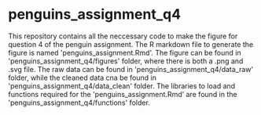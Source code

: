 # penguins_assignment_q4

This repository contains all the neccessary code to make the figure for question 4 of the penguin assignment. The R markdown file to generate the figure is named 'penguins_assignment.Rmd'.  The figure can be found in 'penguins_assignment_q4/figures' folder, where there is both a .png and .svg file.  The raw data can be found in 'penguins_assignment_q4/data_raw' folder, while the cleaned data cna be found in 'penguins_assignment_q4/data_clean' folder.  The libraries to load and functions required for the 'penguins_assignment.Rmd' are found in the 'penguins_assignment_q4/functions' folder.

